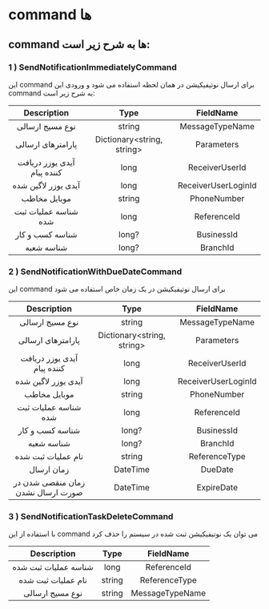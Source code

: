 # command ها 


## command ها به شرح زیر است:
### 1 ) SendNotificationImmediatelyCommand
این command  برای ارسال نوتیفیکیشن در همان لحظه استفاده می شود و ورودی این command به شرح زیر است: 

| Description  | Type| FieldName  |
|:----:|:-------------:|:---:|
| نوع مسیج ارسالی | string  | MessageTypeName  |
| پارامترهای ارسالی | Dictionary<string, string> | Parameters  |
| آیدی یوزر دریافت کننده پیام | long  | ReceiverUserId  |
| آیدی یوزر لاگین شده | long | ReceiverUserLoginId  |
| موبایل مخاطب | string  | PhoneNumber  |
| شناسه عملیات ثبت شده | long | ReferenceId  |
| شناسه کسب و کار | long?  | BusinessId  |
| شناسه شعبه | long? | BranchId  |

### 2 ) SendNotificationWithDueDateCommand
این command برای ارسال نوتیفیکیشن در یک زمان خاص استفاده می شود

| Description  | Type| FieldName  |
|:----:|:-------------:|:---:|
| نوع مسیج ارسالی | string  | MessageTypeName  |
| پارامترهای ارسالی | Dictionary<string, string>  | Parameters  |
| آیدی یوزر دریافت کننده پیام | long | ReceiverUserId  |
| آیدی یوزر لاگین شده | long | ReceiverUserLoginId  |
| موبایل مخاطب | string  | PhoneNumber  |
| شناسه عملیات ثبت شده | long | ReferenceId  |
| شناسه کسب و کار | long?  | BusinessId  |
| شناسه شعبه | long? | BranchId  |
| نام عملیات ثبت شده| string | ReferenceType  |
| زمان ارسال| DateTime  | DueDate  |
| زمان منقضی شدن در صورت ارسال نشدن| DateTime | ExpireDate  |

### 3 ) SendNotificationTaskDeleteCommand
با استفاده از این command می توان یک نوتیفیکیشن ثبت شده در سیستم را حذف کرد

| Description  | Type| FieldName  |
|:----:|:-------------:|:---:|
| شناسه عملیات ثبت شده | long | ReferenceId  |
| نام عملیات ثبت شده| string | ReferenceType  |
| نوع مسیج ارسالی| string | MessageTypeName  |



